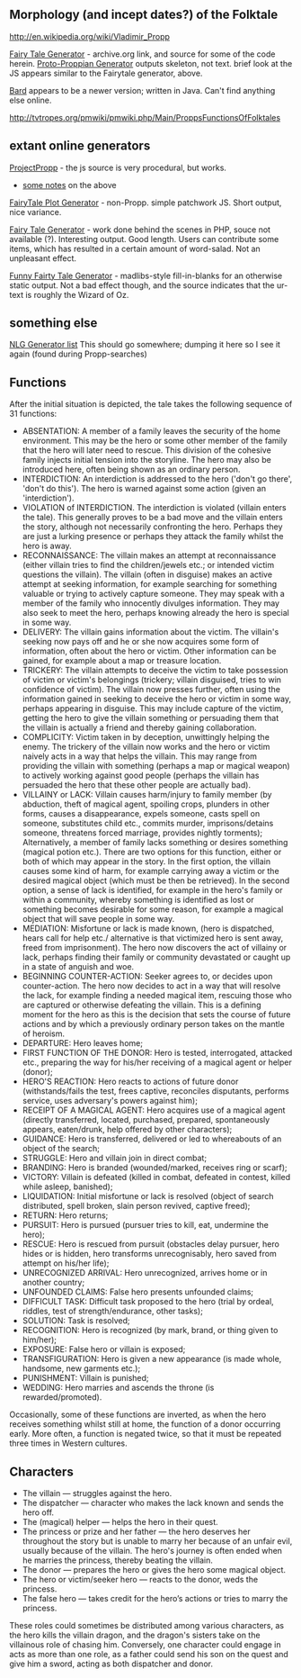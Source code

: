 ## Morphology (and incept dates?) of the Folktale

http://en.wikipedia.org/wiki/Vladimir_Propp

[Fairy Tale Generator](https://web.archive.org/web/20061112014356/http://www.brown.edu/Courses/FR0133/Fairytale_Generator/gen.html) - archive.org link, and source for some of the code herein.
[Proto-Proppian Generator](http://www.stonedragonpress.com/vladimir_propp/propp_generator_v1.htm) outputs skeleton, not text. brief look at the JS appears similar to the Fairytale generator, above.

[Bard](http://web.fdi.ucm.es/profesor/fpeinado/projects/bard/) appears to be a newer version; written in Java. Can't find anything else online.

http://tvtropes.org/pmwiki/pmwiki.php/Main/ProppsFunctionsOfFolktales

## extant online generators
[ProjectPropp](http://projectpropp.yolasite.com/text-generator.php) - the js source is very procedural, but works.
* [some notes](http://sandileonard.com/projects.php) on the above


[FairyTale Plot Generator](http://www.springhole.net/writing_roleplaying_randomators/fairytaleplot.htm) - non-Propp. simple patchwork JS. Short output, nice variance.

[Fairy Tale Generator](http://www.jacobpedia.com/nhhl/FairyTaleGenerator/index.htm) - work done behind the scenes in PHP, souce not available (?). Interesting output. Good length. Users can contribute some items, which has resulted in a certain amount of word-salad. Not an unpleasant effect.

[Funny Fairty Tale Generator](http://www.maiaappleby.com/funny-fairy-tale-generator/) - madlibs-style fill-in-blanks for an otherwise static output. Not a bad effect though, and the source indicates that the ur-text is roughly the Wizard of Oz.

## something else
[NLG Generator list](http://www.fb10.uni-bremen.de/anglistik/langpro/NLG-table/NLG-table-date-sort.html)
This should go somewhere; dumping it here so I see it again (found during Propp-searches)


## Functions
After the initial situation is depicted, the tale takes the following sequence of 31 functions:

- ABSENTATION: A member of a family leaves the security of the home environment. This may be the hero or some other member of the family that the hero will later need to rescue. This division of the cohesive family injects initial tension into the storyline. The hero may also be introduced here, often being shown as an ordinary person.
- INTERDICTION: An interdiction is addressed to the hero ('don't go there', 'don't do this'). The hero is warned against some action (given an 'interdiction').
- VIOLATION of INTERDICTION. The interdiction is violated (villain enters the tale). This generally proves to be a bad move and the villain enters the story, although not necessarily confronting the hero. Perhaps they are just a lurking presence or perhaps they attack the family whilst the hero is away.
- RECONNAISSANCE: The villain makes an attempt at reconnaissance (either villain tries to find the children/jewels etc.; or intended victim questions the villain). The villain (often in disguise) makes an active attempt at seeking information, for example searching for something valuable or trying to actively capture someone. They may speak with a member of the family who innocently divulges information. They may also seek to meet the hero, perhaps knowing already the hero is special in some way.
- DELIVERY: The villain gains information about the victim. The villain's seeking now pays off and he or she now acquires some form of information, often about the hero or victim. Other information can be gained, for example about a map or treasure location.
- TRICKERY: The villain attempts to deceive the victim to take possession of victim or victim's belongings (trickery; villain disguised, tries to win confidence of victim). The villain now presses further, often using the information gained in seeking to deceive the hero or victim in some way, perhaps appearing in disguise. This may include capture of the victim, getting the hero to give the villain something or persuading them that the villain is actually a friend and thereby gaining collaboration.
- COMPLICITY: Victim taken in by deception, unwittingly helping the enemy. The trickery of the villain now works and the hero or victim naively acts in a way that helps the villain. This may range from providing the villain with something (perhaps a map or magical weapon) to actively working against good people (perhaps the villain has persuaded the hero that these other people are actually bad).
- VILLAINY or LACK: Villain causes harm/injury to family member (by abduction, theft of magical agent, spoiling crops, plunders in other forms, causes a disappearance, expels someone, casts spell on someone, substitutes child etc., commits murder, imprisons/detains someone, threatens forced marriage, provides nightly torments); Alternatively, a member of family lacks something or desires something (magical potion etc.). There are two options for this function, either or both of which may appear in the story. In the first option, the villain causes some kind of harm, for example carrying away a victim or the desired magical object (which must be then be retrieved). In the second option, a sense of lack is identified, for example in the hero's family or within a community, whereby something is identified as lost or something becomes desirable for some reason, for example a magical object that will save people in some way.
- MEDIATION: Misfortune or lack is made known, (hero is dispatched, hears call for help etc./ alternative is that victimized hero is sent away, freed from imprisonment). The hero now discovers the act of villainy or lack, perhaps finding their family or community devastated or caught up in a state of anguish and woe.
- BEGINNING COUNTER-ACTION: Seeker agrees to, or decides upon counter-action. The hero now decides to act in a way that will resolve the lack, for example finding a needed magical item, rescuing those who are captured or otherwise defeating the villain. This is a defining moment for the hero as this is the decision that sets the course of future actions and by which a previously ordinary person takes on the mantle of heroism.
- DEPARTURE: Hero leaves home;
- FIRST FUNCTION OF THE DONOR: Hero is tested, interrogated, attacked etc., preparing the way for his/her receiving of a magical agent or helper (donor);
- HERO'S REACTION: Hero reacts to actions of future donor (withstands/fails the test, frees captive, reconciles disputants, performs service, uses adversary's powers against him);
- RECEIPT OF A MAGICAL AGENT: Hero acquires use of a magical agent (directly transferred, located, purchased, prepared, spontaneously appears, eaten/drunk, help offered by other characters);
- GUIDANCE: Hero is transferred, delivered or led to whereabouts of an object of the search;
- STRUGGLE: Hero and villain join in direct combat;
- BRANDING: Hero is branded (wounded/marked, receives ring or scarf);
- VICTORY: Villain is defeated (killed in combat, defeated in contest, killed while asleep, banished);
- LIQUIDATION: Initial misfortune or lack is resolved (object of search distributed, spell broken, slain person revived, captive freed);
- RETURN: Hero returns;
- PURSUIT: Hero is pursued (pursuer tries to kill, eat, undermine the hero);
- RESCUE: Hero is rescued from pursuit (obstacles delay pursuer, hero hides or is hidden, hero transforms unrecognisably, hero saved from attempt on his/her life);
- UNRECOGNIZED ARRIVAL: Hero unrecognized, arrives home or in another country;
- UNFOUNDED CLAIMS: False hero presents unfounded claims;
- DIFFICULT TASK: Difficult task proposed to the hero (trial by ordeal, riddles, test of strength/endurance, other tasks);
- SOLUTION: Task is resolved;
- RECOGNITION: Hero is recognized (by mark, brand, or thing given to him/her);
- EXPOSURE: False hero or villain is exposed;
- TRANSFIGURATION: Hero is given a new appearance (is made whole, handsome, new garments etc.);
- PUNISHMENT: Villain is punished;
- WEDDING: Hero marries and ascends the throne (is rewarded/promoted).

Occasionally, some of these functions are inverted, as when the hero receives something whilst still at home, the function of a donor occurring early. More often, a function is negated twice, so that it must be repeated three times in Western cultures.

## Characters
- The villain — struggles against the hero.
- The dispatcher — character who makes the lack known and sends the hero off.
- The (magical) helper — helps the hero in their quest.
- The princess or prize and her father — the hero deserves her throughout the story but is unable to marry her because of an unfair evil, usually because of the villain. The hero's journey is often ended when he marries the princess, thereby beating the villain.
- The donor — prepares the hero or gives the hero some magical object.
- The hero or victim/seeker hero — reacts to the donor, weds the princess.
- The false hero — takes credit for the hero’s actions or tries to marry the princess.

These roles could sometimes be distributed among various characters, as the hero kills the villain dragon, and the dragon's sisters take on the villainous role of chasing him. Conversely, one character could engage in acts as more than one role, as a father could send his son on the quest and give him a sword, acting as both dispatcher and donor.
